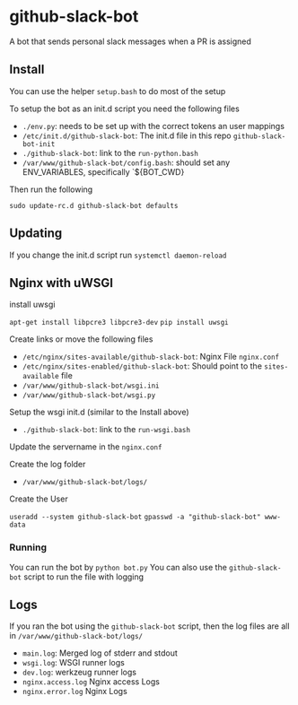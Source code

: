 # github-slack-bot
A bot that sends personal slack messages when a PR is assigned


## Install

You can use the helper `setup.bash` to do most of the setup

To setup the bot as an init.d script you need the following files

 * `./env.py`: needs to be set up with the correct tokens an user mappings
 * `/etc/init.d/github-slack-bot`: The init.d file in this repo `github-slack-bot-init`
 * `./github-slack-bot`: link to the `run-python.bash`
 * `/var/www/github-slack-bot/config.bash`: should set any ENV_VARIABLES, specifically `${BOT_CWD}

Then run the following

```
sudo update-rc.d github-slack-bot defaults
```

## Updating

If you change the init.d script run `systemctl daemon-reload`


## Nginx with uWSGI

install uwsgi

`apt-get install libpcre3 libpcre3-dev`
`pip install uwsgi`

Create links or move the following files

 * `/etc/nginx/sites-available/github-slack-bot`: Nginx File `nginx.conf`
 * `/etc/nginx/sites-enabled/github-slack-bot`: Should point to the `sites-available` file
 * `/var/www/github-slack-bot/wsgi.ini`
 * `/var/www/github-slack-bot/wsgi.py`

Setup the wsgi init.d (similar to the Install above)

 * `./github-slack-bot`: link to the `run-wsgi.bash`

Update the servername in the `nginx.conf`

Create the log folder

 * `/var/www/github-slack-bot/logs/`

Create the User

`useradd --system github-slack-bot`
`gpasswd -a "github-slack-bot" www-data`


### Running

You can run the bot by `python bot.py`
You can also use the `github-slack-bot` script to run the file with logging

## Logs

If you ran the bot using the `github-slack-bot` script, then the log files are all in `/var/www/github-slack-bot/logs/`

 * `main.log`: Merged log of stderr and stdout
 * `wsgi.log`: WSGI runner logs
 * `dev.log`: werkzeug runner logs
 * `nginx.access.log` Nginx access Logs
 * `nginx.error.log` Nginx Logs
